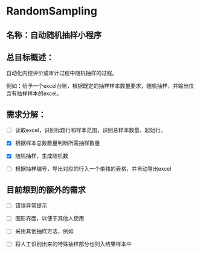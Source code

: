 # RandomSampling
## 名称：自动随机抽样小程序

## 总目标概述：

自动化内控评价或审计过程中随机抽样的过程。

例如：给予一个excel台账，根据既定的抽样样本数量要求，随机抽样，并输出仅含有抽样样本的excel。



## 需求分解：

- [ ] 读取excel，识别标题行和样本范围，识别总样本数量、起始行。
- [x] 根据样本总数数量判断所需抽样数量
- [x] 随机抽样，生成随机数
- [ ] 根据抽样编号，导出对应的行入一个单独的表格，并自动导出excel



## 目前想到的额外的需求

- [ ] 错误异常提示
- [ ] 图形界面，以便于其他人使用
- [ ] 采用其他抽样方法，例如
- [ ] 将人工识别出来的特殊抽样部分也列入结果样本中



